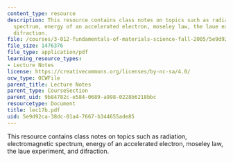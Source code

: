 ```yaml
---
content_type: resource
description: This resource contains class notes on topics such as radiation, electromagnetic
  spectrum, energy of an accelerated electron, moseley law, the laue experiment, and
  difraction.
file: /courses/3-012-fundamentals-of-materials-science-fall-2005/5e9d92ca38dc01a47667b344655ade85_lec17b.pdf
file_size: 1476376
file_type: application/pdf
learning_resource_types:
- Lecture Notes
license: https://creativecommons.org/licenses/by-nc-sa/4.0/
ocw_type: OCWFile
parent_title: Lecture Notes
parent_type: CourseSection
parent_uid: 9b84782c-e584-0689-a998-0228b6218bbc
resourcetype: Document
title: lec17b.pdf
uid: 5e9d92ca-38dc-01a4-7667-b344655ade85
---
```

This resource contains class notes on topics such as radiation, electromagnetic spectrum, energy of an accelerated electron, moseley law, the laue experiment, and difraction.